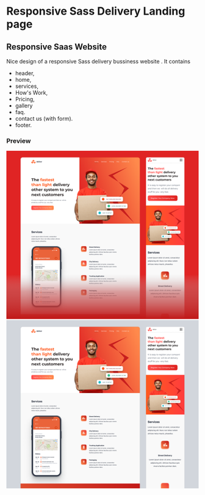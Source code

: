 # Responsive Sass Delivery Landing page

## Responsive Saas Website

Nice design of a responsive Sass delivery bussiness website . It contains

- header,
- home,
- services,
- How's Work,
- Pricing,
- gallery
- faq.
- contact us (with form).
- footer.

### Preview

![Delivery Sass landing page](/preview/preview1.png)
![Delivery Sass landing page](/preview/preview2.png)
